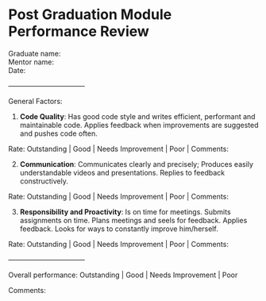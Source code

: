 # Post Graduation Module Performance Review

Graduate name:
<br>
Mentor name:
<br>
Date:
<br>

———————————

General Factors:

1. **Code Quality**: Has good code style and writes efficient, performant and maintainable code. Applies feedback when improvements are suggested and pushes code often.

Rate: Outstanding | Good | Needs Improvement | Poor | Comments:

2. **Communication**: Communicates clearly and precisely; Produces easily understandable videos and presentations. Replies to feedback constructively.

Rate: Outstanding | Good | Needs Improvement | Poor | Comments:

3. **Responsibility and Proactivity**: Is on time for meetings. Submits assignments on time. Plans meetings and seels for feedback. Applies feedback. Looks for ways to constantly improve him/herself.

Rate: Outstanding | Good | Needs Improvement | Poor | Comments:

———————————

Overall performance: Outstanding | Good | Needs Improvement | Poor

Comments:

